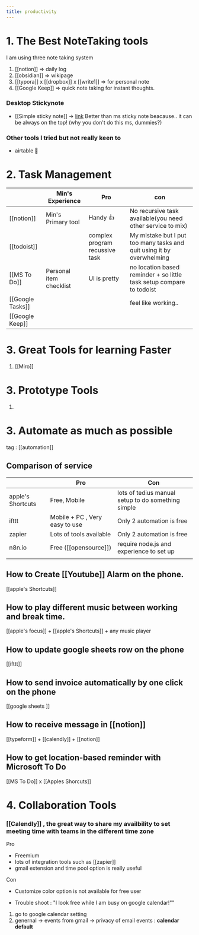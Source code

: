 ```yaml
---
title: productivity
---
```


# 1. The Best NoteTaking tools
I am using three note taking system
1. [[notion]] => daily log
2. [[obsidian]] => wikipage
3. [[typora]] x [[dropbox]] x [[write1]] => for personal note
4. [[Google Keep]] => quick note taking for instant thoughts.

### Desktop Stickynote
* [[Simple sticky note]] -> [link](https://www.simplestickynotes.com/)
Better than ms sticky note beacause.. it can be always on the top!
(why you don't do this ms, dummies?)


### Other tools I tried but not really keen to
- airtable 🤮



# 2. Task Management

|                  | Min's Experience        | Pro                            | con                                                                   |
| ---------------- | ----------------------- | ------------------------------ | --------------------------------------------------------------------- |
| [[notion]]       | Min's Primary tool      | Handy 👍                       | No recursive task available(you need other service to mix)            |
| [[todoist]]      |                         | complex program recussive task | My mistake but I put too many tasks and quit using it by overwhelming |
| [[MS To Do]]     | Personal item checklist | UI is pretty                   | no location based reminder + so little task setup compare to todoist  |
| [[Google Tasks]] |                         |                                | feel like working..                                                   |
| [[Google Keep]]  |                         |                                |                                                                       |




# 3. Great Tools for learning Faster
1. [[Miro]]








# 3. Prototype Tools
1. 









# 3. Automate as much as possible
tag : [[automation]]

## Comparison of service
|                   | Pro                             | Con                       |
| ----------------- | ------------------------------- | ------------------------- |
| apple's Shortcuts | Free, Mobile                    | lots of tedius manual setup to do something simple |
| ifttt             | Mobile + PC  , Very easy to use | Only 2 automation is free |
| zapier            | Lots of tools available         | Only 2 automation is free |
| n8n.io            | Free ([[opensource]])                            | require node.js and experience to set up        |
|                   |                                 |                           |


## How to Create [[Youtube]] Alarm on the phone.
[[apple's Shortcuts]] 


## How to play different music between working and break time.
[[apple's focus]] + [[apple's Shortcuts]] + any music player


## How to update google sheets row on the phone
[[ifttt]]



## How to send invoice automatically by one click on the phone
[[google sheets ]]



## How to receive message in [[notion]]
[[typeform]]  + [[calendly]]  + [[notion]]


## How to get location-based reminder with Microsoft To Do
 [[MS To Do]] x [[Apples Shorcuts]]














# 4. Collaboration Tools
### [[Calendly]] , the great way to share my availbility to set meeting time with teams in the different time zone

Pro
-  Freemium
- lots of integration tools such as [[zapier]]
- gmail extension and time pool option is really useful 
 
Con
- Customize color option is not available for free user

* Trouble shoot : "I look free while I am busy on google calendar!""
1. go to google calendar setting
2. genernal -> events from gmail -> privacy of email events : **calendar default**




